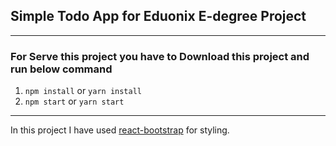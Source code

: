 ## Simple Todo App for Eduonix E-degree Project

---

### For Serve this project you have to Download this project and run below command

1. `npm install` or `yarn install`
2. `npm start` or `yarn start`

---

In this project I have used [react-bootstrap](https://react-bootstrap.github.io/) for styling.
